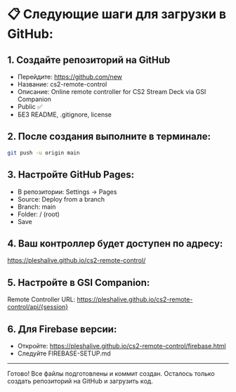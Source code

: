 # 📋 Следующие шаги для загрузки в GitHub:

## 1. Создайте репозиторий на GitHub
- Перейдите: https://github.com/new
- Название: cs2-remote-control  
- Описание: Online remote controller for CS2 Stream Deck via GSI Companion
- Public ✅
- БЕЗ README, .gitignore, license

## 2. После создания выполните в терминале:
```bash
git push -u origin main
```

## 3. Настройте GitHub Pages:
- В репозитории: Settings → Pages
- Source: Deploy from a branch
- Branch: main
- Folder: / (root)
- Save

## 4. Ваш контроллер будет доступен по адресу:
https://pleshalive.github.io/cs2-remote-control/

## 5. Настройте в GSI Companion:
Remote Controller URL: https://pleshalive.github.io/cs2-remote-control/api/{session}

## 6. Для Firebase версии:
- Откройте: https://pleshalive.github.io/cs2-remote-control/firebase.html
- Следуйте FIREBASE-SETUP.md

---
Готово! Все файлы подготовлены и коммит создан. 
Осталось только создать репозиторий на GitHub и загрузить код.
